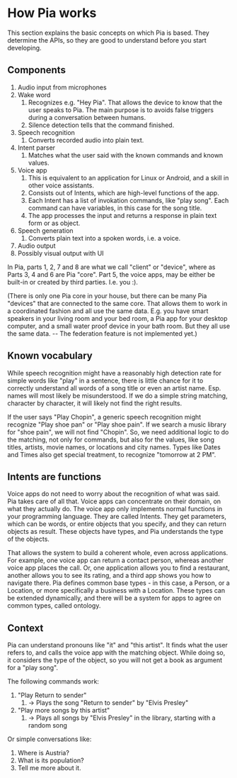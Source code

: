 # How Pia works

This section explains the basic concepts on which Pia is based. They determine the APIs, so they are good to understand before you start developing.

## Components

1. Audio input from microphones
2. Wake word
   1. Recognizes e.g. "Hey Pia". That allows the device to know that the user speaks to Pia. The main purpose is to avoids false triggers during a conversation between humans.
   2. Silence detection tells that the command finished.
3. Speech recognition
   1. Converts recorded audio into plain text.
4. Intent parser
   1. Matches what the user said with the known commands and known values.
5. Voice app
   1. This is equivalent to an application for Linux or Android, and a skill in other voice assistants.
   2. Consists out of Intents, which are high-level functions of the app.
   3. Each Intent has a list of invokation commands, like "play song". Each command can have variables, in this case for the song title.
   4.  The app processes the input and returns a response in plain text form or as object.
6. Speech generation
   1. Converts plain text into a spoken words, i.e. a voice.
7. Audio output
8. Possibly visual output with UI

In Pia, parts 1, 2, 7 and 8 are what we call "client" or "device", where as Parts 3, 4 and 6 are Pia "core". Part 5, the voice apps, may be either be built-in or created by third parties. I.e. you :\).

\(There is only one Pia core in your house, but there can be many Pia "devices" that are connected to the same core. That allows them to work in a coordinated fashion and all use the same data. E.g. you have smart speakers in your living room and your bed room, a Pia app for your desktop computer, and a small water proof device in your bath room. But they all use the same data. -- The federation feature is not implemented yet.\)

## Known vocabulary

While speech recognition might have a reasonably high detection rate for simple words like "play" in a sentence, there is little chance for it to correctly understand all words of a song title or even an artist name. Esp. names will most likely be misunderstood. If we do a simple string matching, character by character, it will likely not find the right results.

If the user says "Play Chopin", a generic speech recognition might recognize "Play shoe pan" or "Play shoe pain". If we search a music library for "shoe pain", we will not find "Chopin". So, we need additional logic to do the matching, not only for commands, but also for the values, like song titles, artists, movie names, or locations and city names. Types like Dates and Times also get special treatment, to recognize "tomorrow at 2 PM".



## Intents are functions

Voice apps do not need to worry about the recognition of what was said. Pia takes care of all that. Voice apps can concentrate on their domain, on what they actually do. The voice app only implements normal functions in your programming language. They are called Intents. They get parameters, which can be words, or entire objects that you specify, and they can return objects as result. These objects have types, and Pia understands the type of the objects.

That allows the system to build a coherent whole, even across applications. For example, one voice app can return a contact person, whereas another voice app places the call. Or, one application allows you to find a restaurant, another allows you to see its rating, and a third app shows you how to navigate there. Pia defines common base types - in this case, a Person, or a Location, or more specifically a business with a Location. These types can be extended dynamically, and there will be a system for apps to agree on common types, called ontology.

## Context

Pia can understand pronouns like "it" and "this artist". It finds what the user refers to, and calls the voice app with the matching object. While doing so, it considers the type of the object, so you will not get a book as argument for a "play song".

The following commands work:

1. "Play Return to sender"
   1. -&gt; Plays the song "Return to sender" by "Elvis Presley"
2. "Play more songs by this artist"
   1. -&gt; Plays all songs by "Elvis Presley" in the library, starting with a random song

Or simple conversations like:

1. Where is Austria?
2. What is its population?
3. Tell me more about it.

## 



